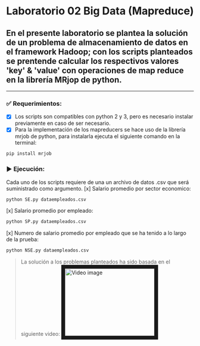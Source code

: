 # Laboratorio 02 Big Data (Mapreduce)

## En el presente laboratorio se plantea la solución de un problema de almacenamiento de datos en el framework Hadoop; con los scripts planteados se prentende calcular los respectivos valores 'key' & 'value' con operaciones de map reduce en la librería MRjop de python.

---

### :white_check_mark: Requerimientos:

- [x] Los scripts son compatibles con python 2 y 3, pero es necesario instalar previamente en caso de ser necesario.
- [x] Para la implementación de los mapreducers se hace uso de la librería mrjob de python, para instalarla ejecuta el siguiente comando en la terminal:

```bash
pip install mrjob
```

### :arrow_forward: Ejecución:

Cada uno de los scripts requiere de una un archivo de datos .csv que será suministrado como argumento.
[x] Salario promedio por sector economico:

```bash
python SE.py dataempleados.csv
```

[x] Salario promedio por empleado:

```bash
python SP.py dataempleados.csv
```

[x] Numero de salario promedio por empleado que se ha tenido a lo largo de la prueba:

```bash
python NSE.py dataempleados.csv
```

> La solución a los problemas planteados ha sido basada en el siguiente video:
> <a href="https://www.youtube.com/watch?v=PAAwR4eRuBY&list=PLMF23FOyQZQswzIJFLmqTGF5iyIfknYlz&index=9
> " target="_blank"><img src="http://img.youtube.com/vi/PAAwR4eRuBY&list=PLMF23FOyQZQswzIJFLmqTGF5iyIfknYlz&index=9/0.jpg" 
> alt="Video image" width="240" height="180" border="10" /></a>
